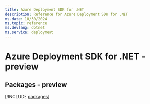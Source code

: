 ```yaml
---
title: Azure Deployment SDK for .NET
description: Reference for Azure Deployment SDK for .NET
ms.date: 10/30/2024
ms.topic: reference
ms.devlang: dotnet
ms.service: deployment
---
```

# Azure Deployment SDK for .NET - preview
## Packages - preview
[!INCLUDE [packages](deployment-index.md)]